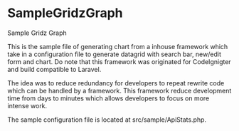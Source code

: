 # SampleGridzGraph
Sample Gridz Graph

This is the sample file of generating chart from a inhouse framework which take in a configuration file to generate datagrid with search bar, new/edit form and chart. Do note that this framework was originated for CodeIgnigter and build compatible to Laravel. 

The idea was to reduce redundancy for developers to repeat rewrite code which can be handled by a framework. This framework reduce development time from days to minutes which allows developers to focus on more intense work.

The sample configuration file is located at src/sample/ApiStats.php. 
